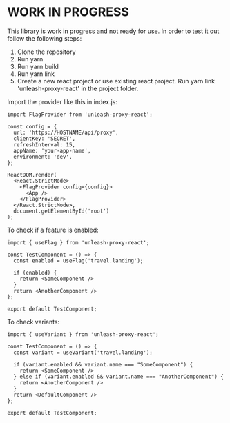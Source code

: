 # WORK IN PROGRESS

This library is work in progress and not ready for use. In order to test it out follow the following steps:

1. Clone the repository
2. Run yarn
3. Run yarn build
4. Run yarn link
5. Create a new react project or use existing react project. Run yarn link 'unleash-proxy-react' in the project folder.

Import the provider like this in index.js:

```
import FlagProvider from 'unleash-proxy-react';

const config = {
  url: 'https://HOSTNAME/api/proxy',
  clientKey: 'SECRET',
  refreshInterval: 15,
  appName: 'your-app-name',
  environment: 'dev',
};

ReactDOM.render(
  <React.StrictMode>
    <FlagProvider config={config}>
      <App />
    </FlagProvider>
  </React.StrictMode>,
  document.getElementById('root')
);
```

To check if a feature is enabled:

```
import { useFlag } from 'unleash-proxy-react';

const TestComponent = () => {
  const enabled = useFlag('travel.landing');

  if (enabled) {
    return <SomeComponent />
  }
  return <AnotherComponent />
};

export default TestComponent;
```

To check variants:

```
import { useVariant } from 'unleash-proxy-react';

const TestComponent = () => {
  const variant = useVariant('travel.landing');

  if (variant.enabled && variant.name === "SomeComponent") {
    return <SomeComponent />
  } else if (variant.enabled && variant.name === "AnotherComponent") {
    return <AnotherComponent />
  }
  return <DefaultComponent />
};

export default TestComponent;
```
